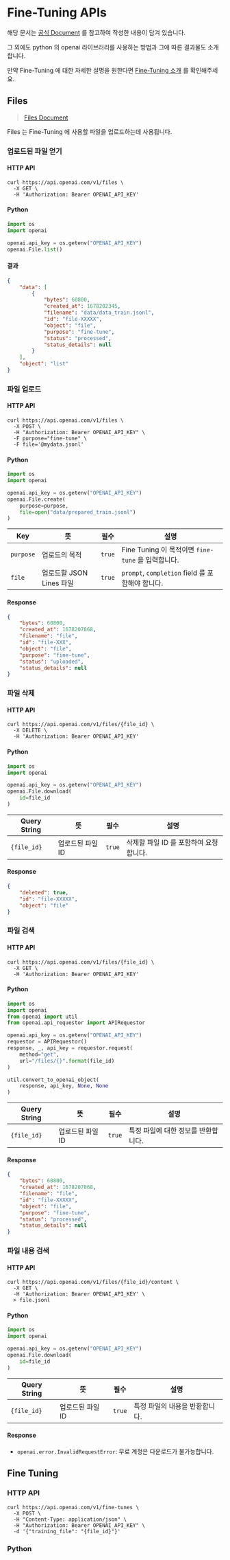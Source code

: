 # Fine-Tuning APIs

해당 문서는 [공식 Document](https://platform.openai.com/docs/api-reference/files) 를 참고하여 작성한 내용이 담겨 있습니다.

그 외에도 python 의 openai 라이브러리를 사용하는 방법과 그에 따른 결과물도 소개합니다.

만약 Fine-Tuning 에 대한 자세한 설명을 원한다면 [Fine-Tuning 소개](OpenAI_FineTuning.md) 를 확인해주세요.

## Files

> [Files Document](https://platform.openai.com/docs/api-reference/files)

Files 는 Fine-Tuning 에 사용할 파일을 업로드하는데 사용됩니다.

### 업로드된 파일 얻기

#### HTTP API

```shell
curl https://api.openai.com/v1/files \
  -X GET \
  -H 'Authorization: Bearer OPENAI_API_KEY'
```

#### Python

```Python
import os
import openai

openai.api_key = os.getenv("OPENAI_API_KEY")
openai.File.list()
```

#### 결과

```json
{
    "data": [
        {
            "bytes": 60800,
            "created_at": 1678202345,
            "filename": "data/data_train.jsonl",
            "id": "file-XXXXX",
            "object": "file",
            "purpose": "fine-tune",
            "status": "processed",
            "status_details": null
        }
    ],
    "object": "list"
}
```

### 파일 업로드

#### HTTP API

```shell
curl https://api.openai.com/v1/files \
  -X POST \
  -H "Authorization: Bearer OPENAI_API_KEY" \
  -F purpose="fine-tune" \
  -F file='@mydata.jsonl'
```

#### Python

```Python
import os
import openai

openai.api_key = os.getenv("OPENAI_API_KEY")
openai.File.create(
    purpose=purpose,
    file=open("data/prepared_train.jsonl")
)
```

| Key       | 뜻                  | 필수     | 설명                                       |
|-----------|--------------------|--------|------------------------------------------|
| `purpose` | 업로드의 목적            | `true` | Fine Tuning 이 목적이면 `fine-tune` 을 입력합니다.  |
| `file`    | 업로드할 JSON Lines 파일 | `true` | `prompt`, `completion` field 를 포함해야 합니다. |

#### Response

```json
{
    "bytes": 60800,
    "created_at": 1678207868,
    "filename": "file",
    "id": "file-XXX",
    "object": "file",
    "purpose": "fine-tune",
    "status": "uploaded",
    "status_details": null
}
```

### 파일 삭제

#### HTTP API

```shell
curl https://api.openai.com/v1/files/{file_id} \
  -X DELETE \
  -H 'Authorization: Bearer OPENAI_API_KEY'
```

#### Python

```Python
import os
import openai

openai.api_key = os.getenv("OPENAI_API_KEY")
openai.File.download(
    id=file_id
)
```

| Query String | 뜻          | 필수     | 설명                      |
|--------------|------------|--------|-------------------------|
| `{file_id}`  | 업로드된 파일 ID | `true` | 삭제할 파일 ID 를 포함하여 요청합니다. |

#### Response

```json
{
    "deleted": true,
    "id": "file-XXXXX",
    "object": "file"
}
```

### 파일 검색

#### HTTP API

```shell
curl https://api.openai.com/v1/files/{file_id} \
  -X GET \
  -H 'Authorization: Bearer OPENAI_API_KEY'
```

#### Python

```python
import os
import openai
from openai import util
from openai.api_requestor import APIRequestor

openai.api_key = os.getenv("OPENAI_API_KEY")
requestor = APIRequestor()
response, _, api_key = requestor.request(
    method="get",
    url="/files/{}".format(file_id)
)

util.convert_to_openai_object(
    response, api_key, None, None
)
```

| Query String | 뜻          | 필수     | 설명                   |
|--------------|------------|--------|----------------------|
| `{file_id}`  | 업로드된 파일 ID | `true` | 특정 파일에 대한 정보를 반환합니다. |

#### Response

```json
{
    "bytes": 60800,
    "created_at": 1678207868,
    "filename": "file",
    "id": "file-XXXXX",
    "object": "file",
    "purpose": "fine-tune",
    "status": "processed",
    "status_details": null
}
```

### 파일 내용 검색

#### HTTP API

```shell
curl https://api.openai.com/v1/files/{file_id}/content \
  -X GET \
  -H 'Authorization: Bearer OPENAI_API_KEY' \
  > file.jsonl
```

#### Python

```Python
import os
import openai

openai.api_key = os.getenv("OPENAI_API_KEY")
openai.File.download(
    id=file_id
)
```

| Query String | 뜻          | 필수     | 설명                |
|--------------|------------|--------|-------------------|
| `{file_id}`  | 업로드된 파일 ID | `true` | 특정 파일의 내용을 반환합니다. |

#### Response

* `openai.error.InvalidRequestError`: 무료 계정은 다운로드가 불가능합니다.

## Fine Tuning

### HTTP API

```shell
curl https://api.openai.com/v1/fine-tunes \
  -X POST \
  -H "Content-Type: application/json" \
  -H "Authorization: Bearer OPENAI_API_KEY" \
  -d '{"training_file": "{file_id}"}'
```

### Python

```Python

```